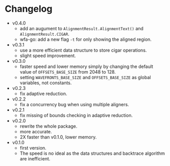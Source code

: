 # Changelog

- v0.4.0
    - add an augument to `AlignmentResult.AlignmentText()` and `AlignmentResult.CIGAR`.
    - wfa-go: add a new flag `-t` for only showing the aligned region.
- v0.3.1
    - use a more efficient data structure to store cigar operations.
    - slight speed improvement.
- v0.3.0
    - faster speed and lower memory simply by changing the default value of `OFFSETS_BASE_SIZE` from 2048 to 128.
    - setting `WAVEFRONTS_BASE_SIZE` and `OFFSETS_BASE_SIZE` as global variables, not constants.
- v0.2.3
    - fix adaptive reduction.
- v0.2.2
    - fix a concurrency bug when using multiple aligners.
- v0.2.1
    - fix missing of bounds checking in adaptive reduction.
- v0.2.0
    - rewrite the whole package.
    - more accurate.
    - 2X faster than v0.1.0, lower memory.
- v0.1.0
    - first version.
    - The speed is no ideal as the data structures and backtrace algorithm are inefficient.
